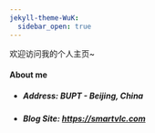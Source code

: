```yaml
---
jekyll-theme-WuK:
  sidebar_open: true
---
```


欢迎访问我的个人主页~

#### About me

 - ##### Address: **BUPT - Beijing, China**
 - ##### Blog Site: **<https://smartvlc.com>**